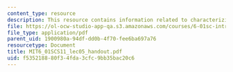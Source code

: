 ```yaml
---
content_type: resource
description: This resource contains information related to characterizing system performance.
file: https://ol-ocw-studio-app-qa.s3.amazonaws.com/courses/6-01sc-introduction-to-electrical-engineering-and-computer-science-i-spring-2011/f535218880f34fda3cfc9bb35bac20c6_MIT6_01SCS11_lec05_handout.pdf
file_type: application/pdf
parent_uid: 1900980a-94df-dd0b-4f70-fee6ba697a76
resourcetype: Document
title: MIT6_01SCS11_lec05_handout.pdf
uid: f5352188-80f3-4fda-3cfc-9bb35bac20c6
---
```

